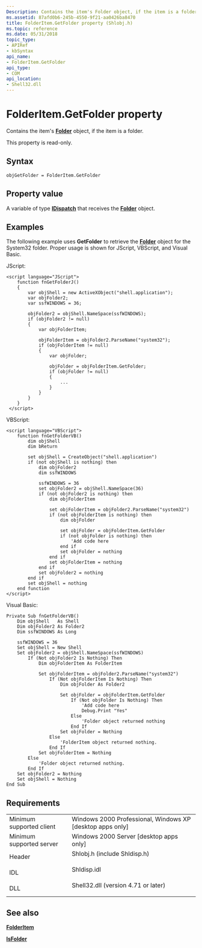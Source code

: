 ```yaml
---
Description: Contains the item's Folder object, if the item is a folder.
ms.assetid: 87afd0b6-245b-4550-9f21-aa0426ba8470
title: FolderItem.GetFolder property (Shlobj.h)
ms.topic: reference
ms.date: 05/31/2018
topic_type: 
- APIRef
- kbSyntax
api_name: 
- FolderItem.GetFolder
api_type: 
- COM
api_location: 
- Shell32.dll
---
```


# FolderItem.GetFolder property

Contains the item's [**Folder**](folder.md) object, if the item is a folder.

This property is read-only.

## Syntax


```JScript
objGetFolder = FolderItem.GetFolder
```



## Property value

A variable of type [**IDispatch**](/windows/win32/api/oaidl/nn-oaidl-idispatch) that receives the [**Folder**](folder.md) object.

## Examples

The following example uses **GetFolder** to retrieve the [**Folder**](folder.md) object for the System32 folder. Proper usage is shown for JScript, VBScript, and Visual Basic.

JScript:


```JScript
<script language="JScript">
    function fnGetFolderJ()
    {
        var objShell = new ActiveXObject("shell.application");
        var objFolder2;
        var ssfWINDOWS = 36;
        
        objFolder2 = objShell.NameSpace(ssfWINDOWS);
        if (objFolder2 != null)
        {
            var objFolderItem;
            
            objFolderItem = objFolder2.ParseName("system32");
            if (objFolderItem != null)
            {
                var objFolder;
                
                objFolder = objFolderItem.GetFolder;
                if (objFolder != null)
                {
                    ...
                }
            }
        }
    }
 </script>
```



VBScript:


```VB
<script language="VBScript">
    function fnGetFolderVB()
        dim objShell
        dim bReturn

        set objShell = CreateObject("shell.application")
        if (not objShell is nothing) then
            dim objFolder2
            dim ssfWINDOWS
                
            ssfWINDOWS = 36
            set objFolder2 = objShell.NameSpace(36)
            if (not objFolder2 is nothing) then
                dim objFolderItem
                        
                set objFolderItem = objFolder2.ParseName("system32")
                if (not objFolderItem is nothing) then
                    dim objFolder
                                
                    set objFolder = objFolderItem.GetFolder
                    if (not objFolder is nothing) then
                        'Add code here         
                    end if
                    set objFolder = nothing
                end if
                set objFolderItem = nothing
            end if
            set objFolder2 = nothing
        end if
        set objShell = nothing
    end function
</script>
```



Visual Basic:


```VB
Private Sub fnGetFolderVB()
    Dim objShell   As Shell
    Dim objFolder2 As Folder2
    Dim ssfWINDOWS As Long
    
    ssfWINDOWS = 36
    Set objShell = New Shell
    Set objFolder2 = objShell.NameSpace(ssfWINDOWS)
        If (Not objFolder2 Is Nothing) Then
            Dim objFolderItem As FolderItem
            
            Set objFolderItem = objFolder2.ParseName("system32")
                If (Not objFolderItem Is Nothing) Then
                    Dim objFolder As Folder2
                    
                    Set objFolder = objFolderItem.GetFolder
                        If (Not objFolder Is Nothing) Then
                            'Add code here
                            Debug.Print "Yes"
                        Else
                            'Folder object returned nothing
                        End If
                    Set objFolder = Nothing
                Else
                    'FolderItem object returned nothing.
                End If
            Set objFolderItem = Nothing
        Else
            'Folder object returned nothing.
        End If
    Set objFolder2 = Nothing
    Set objShell = Nothing
End Sub
```



## Requirements



|                                     |                                                                                                                |
|-------------------------------------|----------------------------------------------------------------------------------------------------------------|
| Minimum supported client<br/> | Windows 2000 Professional, Windows XP \[desktop apps only\]<br/>                                         |
| Minimum supported server<br/> | Windows 2000 Server \[desktop apps only\]<br/>                                                           |
| Header<br/>                   | <dl> <dt>Shlobj.h (include Shldisp.h)</dt> </dl>        |
| IDL<br/>                      | <dl> <dt>Shldisp.idl</dt> </dl>                         |
| DLL<br/>                      | <dl> <dt>Shell32.dll (version 4.71 or later)</dt> </dl> |



## See also

<dl> <dt>

[**FolderItem**](folderitem.md)
</dt> <dt>

[**IsFolder**](folderitem-isfolder.md)
</dt> </dl>

 

 